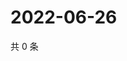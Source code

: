 # 2022-06-26

共 0 条

<!-- BEGIN WEIBO -->
<!-- 最后更新时间 Sun Jun 26 2022 20:27:26 GMT+0800 (China Standard Time) -->

<!-- END WEIBO -->
